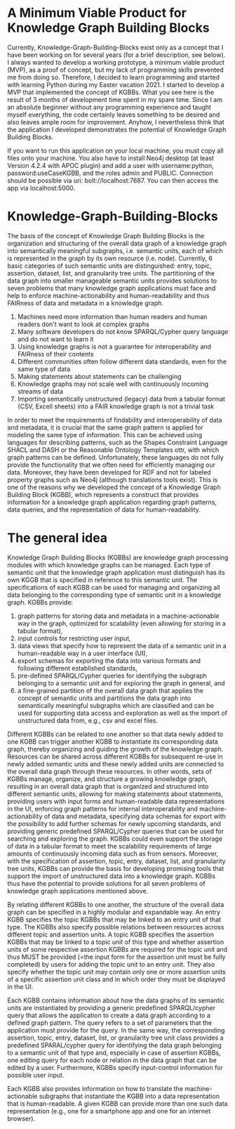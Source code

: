# A Minimum Viable Product for Knowledge Graph Building Blocks
Currently, Knowledge-Graph-Building-Blocks exist only as a concept that I have been working on for several years (for a brief description, see below). I always wanted to develop a working prototype, a minimum viable product (MVP), as a proof of concept, but my lack of programming skills prevented me from doing so. Therefore, I decided to learn programming and started with learning Python during my Easter vacation 2021. I started to develop a MVP that implemented the concept of KGBBs. What you see here is the result of 3 months of development time spent in my spare time. Since I am an absolute beginner without any programming experience and taught myself everything, the code certainly leaves something to be desired and also leaves ample room for improvement. Anyhow, I nevertheless think that the application I developed demonstrates the potential of Knowledge Graph Building Blocks.

If you want to run this application on your local machine, you must copy all files onto your machine. You also have to install Neo4j desktop (at least Version 4.2.4 with APOC plugin) and add a user with username:python, password:useCaseKGBB, and the roles admin and PUBLIC. Connection should be possible via uri: bolt://localhost:7687. You can then access the app via localhost:5000.


# Knowledge-Graph-Building-Blocks

The basis of the concept of Knowledge Graph Building Blocks is the organization and structuring of the overall data graph of a knowledge graph into semantically meaningful subgraphs, i.e. semantic units, each of which is represented in the graph by its own resource (i.e. node). Currently, 6 basic categories of such semantic units are distinguished: entry, topic, assertion, dataset, list, and granularity tree units. The partitioning of the data graph into smaller manageable semantic units provides solutions to seven problems that many knowledge graph applications must face and help to enforce machine-actionability and human-readability and thus FAIRness of data and metadata in a knowledge graph.

1) Machines need more information than human readers and human readers don't want to look at complex graphs
2) Many software developers do not know SPARQL/Cypher query language and do not want to learn it
3) Using knowledge graphs is not a guarantee for interoperability and FAIRness of their contents
4) Different communities often follow different data standards, even for the same type of data
5) Making statements about statements can be challenging 
6) Knowledge graphs may not scale well with continuously incoming streams of data
7) Importing semantically unstructured (legacy) data from a tabular format (CSV, Excell sheets) into a FAIR knowledge graph is not a trivial task

In order to meet the requirements of findability and interoperability of data and metadata, it is crucial that the same graph pattern is applied for modeling the same type of information. This can be achieved using languages for describing patterns, such as the Shapes Constraint Language SHACL and DASH or the Reasonable Ontology Templates ottr, with which graph patterns can be defined. Unfortunately, these languages do not fully provide the functionality that we often need for efficiently managing our data. Moreover, they have been developed for RDF and not for labeled property graphs such as Neo4j (although translations tools exist). This is one of the reasons why we developed the concept of a Knowledge Graph Building Block (KGBB), which represents a construct that provides information for a knowledge graph application regarding graph patterns, data queries, and the representation of data for human-readability. 

# The general idea
Knowledge Graph Building Blocks (KGBBs) are knowledge graph processing modules with which knowledge graphs can be managed. Each type of semantic unit that the knowledge graph application must distinguish has its own KGGB that is specified in reference to this semantic unit. The specifications of each KGBB can be used for managing and organizing all data belonging to the corresponding type of semantic unit in a knowledge graph. KGBBs provide:

1) graph patterns for storing data and metadata in a machine-actionable way in the graph, optimized for scalability (even allowing for storing in a tabular format), 
2) input controls for restricting user input, 
3) data views that specify how to represent the data of a semantic unit in a human-readable way in a user interface (UI), 
4) export schemas for exporting the data into various formats and following different established standards,  
5) pre-defined SPARQL/Cypher queries for identifying the subgraph belonging to a semantic unit and for exploring the graph in general, and
6) a fine-grained partition of the overall data graph that applies the concept of semantic units and partitions the data graph into semantically meaningful subgraphs which are classified and can be used for supporting data access and exploration as well as the import of unstructured data from, e.g., csv and excel files. 

Different KGBBs can be related to one another so that data newly added to one KGBB can trigger another KGBB to instantiate its corresponding data graph, thereby organizing and guiding the growth of the knowledge graph. Resources can be shared across different KGBBs for subsequent re-use in newly added semantic units and these newly added units are connected to the overall data graph through these resources. In other words, sets of KGBBs manage, organize, and structure a growing knowledge graph, resulting in an overall data graph that is organized and structured into different semantic units, allowing for making statements about statements, providing users with input forms and human-readable data representations in the UI, enforcing graph patterns for internal interoperability and machine-actionability of data and metadata, specifying data schemas for export with the possibility to add further schemas for newly upcoming standards, and providing generic predefined SPARQL/Cypher queries that can be used for searching and exploring the graph. KGBBs could even support the storage of data in a tabular format to meet the scalability requirements of large amounts of continuously incoming data such as from sensors. Moreover, with the specification of assertion, topic, entry, dataset, list, and granularity tree units, KGBBs can provide the basis for developing promising tools that support the import of unstructured data into a knowledge graph. KGBBs thus have the potential to provide solutions for all seven problems of knowledge graph applications mentioned above.

By relating different KGBBs to one another, the structure of the overall data graph can be specified in a highly modular and expandable way. An entry KGBB specifies the topic KGBBs that may be linked to an entry unit of that type. The KGBBs also specify possible relations between resources across different topic and assertion units. A topic KGBB specifies the assertion KGBBs that may be linked to a topic unit of this type and whether assertion units of some respective assertion KGBBs are required for the topic unit and thus MUST be provided (=the input form for the assertion unit must be fully completed) by users for adding the topic unit to an entry unit. They also specify whether the topic unit may contain only one or more assertion units of a specific assertion unit class and in which order they must be displayed in the UI. 

Each KGBB contains information about how the data graphs of its semantic units are instantiated by providing a generic predefined SPARQL/cypher query that allows the application to create a data graph according to a defined graph pattern. The query refers to a set of parameters that the application must provide for the query. In the same way, the corresponding assertion, topic, entry, dataset, list, or granularity tree unit class provides a predefined SPARAL/cypher query for identifying the data graph belonging to a semantic unit of that type and, especially in case of assertion KGBBs, one editing query for each node or relation in the data graph that can be edited by a user. Furthermore, KGBBs specify input-control information for possible user input.  

Each KGBB also provides information on how to translate the machine-actionable subgraphs that instantiate the KGBB into a data representation that is human-readable. A given KGBB can provide more than one such data representation (e.g., one for a smartphone app and one for an internet browser). 


